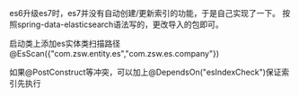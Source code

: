 es6升级es7时，es7并没有自动创建/更新索引的功能，于是自己实现了一下。
按照spring-data-elasticsearch语法写的，更改导入的包即可。

启动类上添加es实体类扫描路径
@EsScan({"com.zsw.entity.es","com.zsw.es.company"})

如果@PostConstruct等冲突，可以加上@DependsOn("esIndexCheck")保证索引先执行